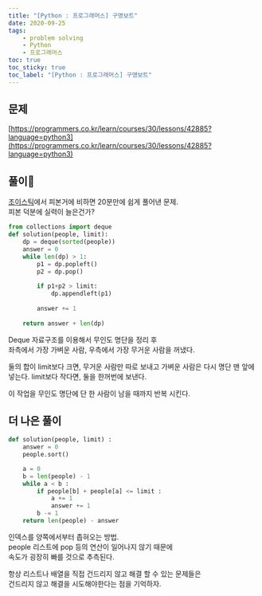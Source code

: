 ```yaml
---
title: "[Python : 프로그래머스] 구명보트"
date: 2020-09-25
tags:
    - problem solving
    - Python
    - 프로그래머스
toc: true
toc_sticky: true
toc_label: "[Python : 프로그래머스] 구명보트"
---
```

## 문제
[https://programmers.co.kr/learn/courses/30/lessons/42885?language=python3](https://programmers.co.kr/learn/courses/30/lessons/42885?language=python3)
## 풀이
[조이스틱](https://hyeon9mak.github.io/Python-%ED%94%84%EB%A1%9C%EA%B7%B8%EB%9E%98%EB%A8%B8%EC%8A%A4-%EC%A1%B0%EC%9D%B4%EC%8A%A4%ED%8B%B1/)에서 
피본거에 비하면 20분만에 쉽게 풀어낸 문제.  
피본 덕분에 실력이 늘은건가?  
```python
from collections import deque
def solution(people, limit):
    dp = deque(sorted(people))
    answer = 0
    while len(dp) > 1:
        p1 = dp.popleft()
        p2 = dp.pop()
        
        if p1+p2 > limit:
            dp.appendleft(p1)
            
        answer += 1
            
    return answer + len(dp)
```
Deque 자료구조를 이용해서 무인도 명단을 정리 후  
좌측에서 가장 가벼운 사람, 우측에서 가장 무거운 사람을 꺼냈다.  
  
둘의 합이 limit보다 크면, 무거운 사람만 따로 보내고 가벼운 사람은 다시 명단 맨 앞에 넣는다. 
limit보다 작다면, 둘을 한꺼번에 보낸다.  
  
이 작업을 무인도 명단에 단 한 사람이 남을 때까지 반복 시킨다.
  
## 더 나은 풀이
```python
def solution(people, limit) :
    answer = 0
    people.sort()

    a = 0
    b = len(people) - 1
    while a < b :
        if people[b] + people[a] <= limit :
            a += 1
            answer += 1
        b -= 1
    return len(people) - answer
```
인덱스를 양쪽에서부터 좁혀오는 방법.  
people 리스트에 pop 등의 연산이 일어나지 않기 때문에  
속도가 굉장히 빠를 것으로 추측된다.  
  
항상 리스트나 배열을 직접 건드리지 않고 해결 할 수 있는 문제들은  
건드리지 않고 해결을 시도해야한다는 점을 기억하자.  